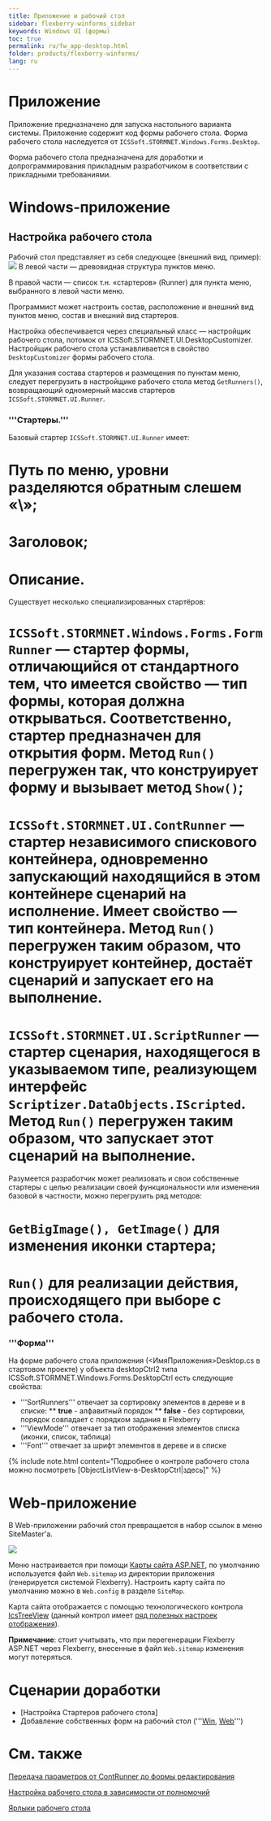 ```yaml
---
title: Приложение и рабочий стол
sidebar: flexberry-winforms_sidebar
keywords: Windows UI (формы)
toc: true
permalink: ru/fw_app-desktop.html
folder: products/flexberry-winforms/
lang: ru
---
```

# Приложение
Приложение предназначено для запуска настольного варианта системы. Приложение содержит код формы рабочего стола. Форма рабочего стола наследуется от `ICSSoft.STORMNET.Windows.Forms.Desktop`.


Форма рабочего стола предназначена для доработки  и допрограммирования прикладным разработчиком в соответствии с прикладными требованиями.

# Windows-приложение
## Настройка рабочего стола
Рабочий стол представляет из себя следующее (внешний вид, пример):
![](/images/pages/products/flexberry-winforms/desktop/windesktop.png)
В левой части — древовидная структура пунктов меню.

В правой части — список т.н. «стартеров» (Runner) для пункта меню, выбранного в левой части меню.

Программист может настроить состав, расположение и внешний вид пунктов меню, состав и внешний вид стартеров.

Настройка обеспечивается через специальный класс — настройщик рабочего стола, потомок от ICSSoft.STORMNET.UI.DesktopCustomizer. Настройщик рабочего стола устанавливается в свойство `DesktopCustomizer` формы рабочего стола.

Для указания состава стартеров и размещения по пунктам меню, следует перегрузить в настройщике рабочего стола метод `GetRunners()`, возвращающий одномерный массив стартеров `ICSSoft.STORMNET.UI.Runner`.


### '''Стартеры.'''
Базовый стартер `ICSSoft.STORMNET.UI.Runner` имеет: 
# Путь по меню, уровни разделяются обратным слешем «\»;
# Заголовок;
# Описание.

Существует несколько специализированных стартёров:
# `ICSSoft.STORMNET.Windows.Forms.FormRunner` — стартер формы, отличающийся от стандартного тем, что имеется свойство — тип формы, которая должна открываться. Соответственно, стартер предназначен для открытия форм. Метод `Run()` перегружен так, что конструирует форму и вызывает метод `Show()`;
# `ICSSoft.STORMNET.UI.ContRunner` — стартер независимого спискового контейнера, одновременно запускающий находящийся в этом контейнере сценарий на исполнение. Имеет свойство — тип контейнера. Метод `Run()` перегружен таким образом, что конструирует контейнер, достаёт сценарий и запускает его на выполнение.
# `ICSSoft.STORMNET.UI.ScriptRunner` — стартер сценария, находящегося в указываемом типе, реализующем интерфейс `Scriptizer.DataObjects.IScripted`. Метод `Run()` перегружен таким образом, что запускает этот сценарий на выполнение.

Разумеется разработчик может реализовать и свои собственные стартеры с целью реализации своей функциональности или изменения базовой в частности, можно перегрузить ряд методов:
# `GetBigImage(), GetImage()` для изменения иконки стартера;
# `Run()` для реализации действия, происходящего при выборе с рабочего стола.


### '''Форма'''
На форме рабочего стола приложения (<ИмяПриложения>Desktop.cs в стартовом проекте) у объекта desktopCtrl2 типа ICSSoft.STORMNET.Windows.Forms.DesktopCtrl есть следующие свойства:
* '''SortRunners''' отвечает за сортировку элементов в дереве и в списке:
**	__true__ - алфавитный порядок
**	__false__ - без сортировки, порядок совпадает с порядком задания в Flexberry
* '''ViewMode''' отвечает за тип отображения элементов списка (иконки, список, таблица)
* '''Font''' отвечает за шрифт элементов в дереве и в списке

{% include note.html content="Подробнее о контроле рабочего стола можно посмотреть [ObjectListView-в-DesktopCtrl|здесь]" %}


# Web-приложение
В Web-приложении рабочий стол превращается в набор ссылок в меню SiteMaster'a.

![](/images/pages/products/flexberry-winforms/desktop/webdesktop.png)

Меню настраивается при помощи [Карты сайта ASP.NET](http://msdn.microsoft.com/ru-ru/library/yy2ykkab%28v=vs.100%29.aspx), по умолчанию используется файл `Web.sitemap` из директории приложения (генерируется системой Flexberry). Настроить карту сайта по умолчанию можно в `Web.config` в разделе `SiteMap`. 

Карта сайта отображается с помощью технологического контрола [IcsTreeView](fa_ics-treeview.html) (данный контрол имеет [ряд полезных настроек отображения](fa_ics-treeview.html)).

__Примечание__: стоит учитывать, что при перегенерации Flexberry ASP.NET через Flexberry, внесенные в файл `Web.sitemap` изменения могут потеряться.

# Сценарии доработки

* [Настройка Стартеров рабочего стола]
* Добавление собственных форм на рабочий стол ('''[Win](fw_add-form-to-win-desktop.html), [Web](fa_add-page-web-desktop.html)''')
# См. также
[Передача параметров от ContRunner до формы редактирования](parameters-from-cont-runner-to-edit-form.html)

[Настройка рабочего стола в зависимости от полномочий](прикладные-системы_Настроика-рабочего-стола-в-зависимости-от-полномочии.html)

[Ярлыки рабочего стола](Ярлыки-рабочего-стола.html)




